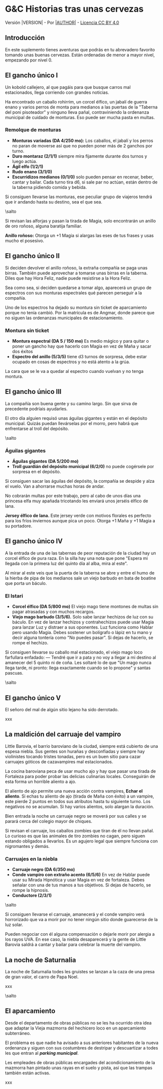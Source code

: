 # G&C Historias tras unas cervezas

Versión |VERSION| - Por [|AUTHOR|](|AUTHORURL|) - [Licencia CC BY 4.0](https://creativecommons.org/licenses/by/4.0/deed.es)

## Introducción

En este suplemento tienes aventuras que podrás en tu abrevadero favorito tomando unas buenas cervezas. Están ordenadas de menor a mayor nivel, empezando por nivel 0.

## El gancho único I

Un kobold callejero, al que pagáis para que busque carros mal estacionados, llega corriendo con grandes noticias.

Ha encontrado un caballo rohirrim, un corcel élfico, un jabalí de guerra enano y varios perros de monta para medianos a las puertas de la "Taberna del poni pisoteador" y ninguno lleva pañal, contraviniendo la ordenanza municipal de cuidado de monturas. Eso puede ser mucha pasta en multas.

### Remolque de monturas

* **Monturas variadas (DA 4/250 mo):** Los caballos, el jabalí y los perros no paran de moverse así que no pueden poner más de 2 ganchos por turno.
* **Duro montaraz (2/1/1)** siempre mira fijamente durante dos turnos y luego actúa.
* **Ágil elfo (1/2/1)**
* **Rudo enano (3/1/0)**
* **Escurridizos medianos (0/1/0)** solo pueden pensar en recenar, beber, cantar y bailar. Cada turno tira d6, si sale par no actúan, están dentro de la taberna pidiendo comida y bebida.

Si consiguen llevarse las monturas, ese peculiar grupo de viajeros tendrá que ir andando hasta su destino, sea el que sea. 

\salto

Si revisan las alforjas y pasan la tirada de Magia, solo encontrarán un anillo de oro roñoso, alguna baratija familiar.

**Anillo roñoso:** Otorga un +1 Magia si alargas las eses de tus frases y usas mucho el posesivo.

## El gancho único II

Si deciden devolver el anillo roñoso, la extraña compañía se paga unas birras. También puede aprovechar a tomarse unas birras en la taberna. Diles que hay Hora Feliz, nadie puede resistirse a la Hora Feliz.

Sea como sea, si deciden quedarse a tomar algo, aparecerá un grupo de espectros con sus monturas espectrales qué parecen perseguir a la compañía.

Uno de los espectros ha dejado su montura sin ticket de aparcamiento porque no tenía cambió. Por la matrícula es de Angmar, donde parece que no siguen las ordenanzas municipales de estacionamiento.

### Montura sin ticket

* **Montura espectral (DA 5 / 150 mo)** Es medio mágico y para quitar o poner un gancho hay que hacerlo con Magia en vez de Maña y sacar dos éxitos
* **Espectro del anillo (5/3/5)** tiene d3 turnos de sorpresa, debe estar ocupado en cosas de espectros y no está atento a la grúa.

La cara que se le va a quedar al espectro cuando vuelvan y no tenga montura.

## El gancho único III

La compañía son buena gente y su camino largo. Sin que sirva de precedente podríais ayudarles.

El otro día alguien requisó unas águilas gigantes y están en el depósito municipal. Quizás puedan llevárselas por el morro, pero habrá que enfrentarse al troll del depósito.

\salto

### Águilas gigantes
* **Águilas gigantes (DA 5/200 mo)** 
* **Troll guardián del depósito municipal (6/2/0)** no puede cogérsele por sorpresa en el depósito.

Si consiguen sacar las águilas del depósito, la compañía se despide y alza el vuelo. Van a ahorrarse muchas horas de andar.

No cobrarán multas por este trabajo, pero al cabo de unos días una princesa elfa muy apañada tricotando les enviará unos jerséis élfico de lana. 

**Jersey élfico de lana.** Este jersey verde con motivos florales es perfecto para los fríos inviernos aunque pica un poco. Otorga +1 Maña y +1 Magia a su portadore.

## El gancho único IV

A la entrada de una de las tabernas de peor reputación de la ciudad hay un corcel élfico de pura raza. En la silla hay una nota que pone "Espera mi llegada con la primera luz del quinto día al alba, mira al este".

Al mirar al este veis que la puerta de la taberna se abre y entre el humo de la hierba de pipa de los medianos sale un viejo barbudo en bata de boatine que porta un báculo.

### El Istari
* **Corcel élfico (DA 5/800 mo)** El viejo mago tiene montones de multas sin pagar atrasadas y con muchos recargos.
* **Viejo mago barbudo (3/5/6).** Solo sabe lanzar hechizos de luz con su báculo. En vez de lanzar hechizos y contrahechizos puede usar Magia para lanzar Luz y distraer a sus oponentes. Luz funciona como Hablar pero usando Magia. Debes sostener un bolígrafo o lápiz en tu mano y decir alguna tontería como "No puedes pasar". Si dejas de hacerlo, se rompe el hechizo.

Si consiguen llevarse su caballo mal estacionado, el viejo mago loco farfullara enfadado:
— Tendré que ir a pata y no voy a llegar a mi destino al amanecer del 5 quinto ni de coña. Les soltaré lo de que "Un mago nunca llega tarde, ni pronto: llega exactamente cuando se lo propone" y santas pascuas.

\salto

## El gancho único V

El señoro del mal de algún sitio lejano ha sido derrotado.

xxx

## La maldición del carruaje del vampiro

Little Barovia, el barrio baroviano de la ciudad, siempre está cubierto de una espesa niebla. Sus gentes son hurañas y desconfiadas y siempre hay violinistes tocando tristes tonadas, pero es un buen sitio para cazar carruajes góticos de cazavampires mal estacionados.

La cocina baroviana peca de usar mucho ajo y hay que pasar una tirada de Fortaleza para poder probar las delicias culinarias locales. Conseguirán de esta forma un horrible aliento a ajo.

El aliento de ajo permite una nueva acción contra vampires, **Echar el aliento**. Si echas tu aliento de ajo (tirada de Maña con éxito) a un vampire, este pierde 2 puntos en todos sus atributos hasta tu siguiente turno. Los negativos no se acumulan. Si hay varios alientos, solo alargan la duración.

Bien entrada la noche un carruaje negro se moverá por sus calles y se parará cerca del colegio mayor de chiques.

Si revisan el carruaje, los caballos zombies que tiran de él no llevan pañal. Lo curioso es que las animales de tiro zombies no cagan, pero siguen estando obligados a llevarlos. Es un agujero legal que siempre funciona con nigromantes y demás.

### Carruajes en la niebla

* **Carruaje negro (DA 6/350 mo)** 
* **Conde vampiro con extraño acento (6/5/6)** En vez de Hablar puede usar su Mirada Hipnótica y usar Magia en vez de fortaleza. Debes señalar con una de tus manos a tus objetivos. Si dejas de hacerlo, se rompe la hipnosis.
* **Conductore (2/3/1)**

\salto

Si consiguen llevarse el carruaje, amanecerá y el conde vampiro verá horrorizado que va a morir por no tener ningún sitio donde guarecerse de la luz solar.

Pueden negociar con él alguna compensación o dejarle morir por alergia a los rayos UVA. En ese caso, la niebla desaparecerá y la gente de Little Barovia saldrá a cantar y bailar para celebrar la muerte del vampiro.

## La noche de Saturnalia

La noche de Saturnalia todes les gruistes se lanzan a la caza de una presa de gran valor, el carro de Papa Noel.

xxx

\salto

## El aparcamiento

Desde el departamento de obras públicas no se les ha ocurrido otra idea que adaptar la Vieja mazmorra del hechicero loco en un aparcamiento subterráneo.

El problema es que nadie ha avisado a sus anteriores habitantes de la nueva ordenanza y siguen con sus costumbres de destripar y descuartizar a todes les que entran al ***parking municipal***. 

Les empleades de obras públicas encargades del acondicionamiento de la mazmorra han pintado unas rayas en el suelo y pista, así que las trampas también están activas.

xxx